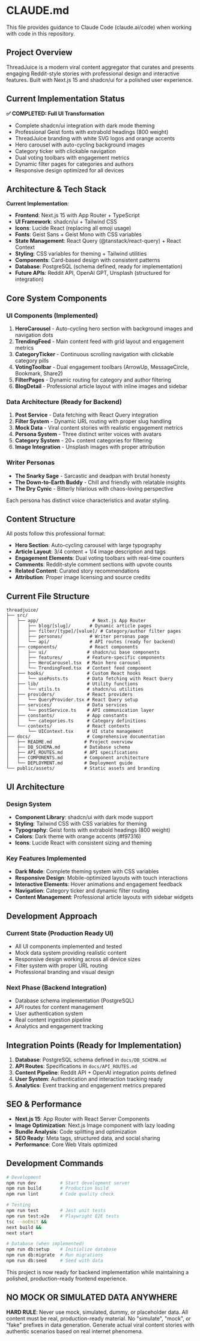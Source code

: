 # CLAUDE.md

This file provides guidance to Claude Code (claude.ai/code) when working with code in this repository.

## Project Overview

ThreadJuice is a modern viral content aggregator that curates and presents engaging Reddit-style stories with professional design and interactive features. Built with Next.js 15 and shadcn/ui for a polished user experience.

## Current Implementation Status

**✅ COMPLETED: Full UI Transformation**

- Complete shadcn/ui integration with dark mode theming
- Professional Geist fonts with extrabold headings (800 weight)
- ThreadJuice branding with white SVG logos and orange accents
- Hero carousel with auto-cycling background images
- Category ticker with clickable navigation
- Dual voting toolbars with engagement metrics
- Dynamic filter pages for categories and authors
- Responsive design optimized for all devices

## Architecture & Tech Stack

**Current Implementation**:

- **Frontend**: Next.js 15 with App Router + TypeScript
- **UI Framework**: shadcn/ui + Tailwind CSS
- **Icons**: Lucide React (replacing all emoji usage)
- **Fonts**: Geist Sans + Geist Mono with CSS variables
- **State Management**: React Query (@tanstack/react-query) + React Context
- **Styling**: CSS variables for theming + Tailwind utilities
- **Components**: Card-based design with consistent patterns
- **Database**: PostgreSQL (schema defined, ready for implementation)
- **Future APIs**: Reddit API, OpenAI GPT, Unsplash (structured for integration)

## Core System Components

### UI Components (Implemented)

1. **HeroCarousel** - Auto-cycling hero section with background images and navigation dots
2. **TrendingFeed** - Main content feed with grid layout and engagement metrics
3. **CategoryTicker** - Continuous scrolling navigation with clickable category pills
4. **VotingToolbar** - Dual engagement toolbars (ArrowUp, MessageCircle, Bookmark, Share2)
5. **FilterPages** - Dynamic routing for category and author filtering
6. **BlogDetail** - Professional article layout with inline images and sidebar

### Data Architecture (Ready for Backend)

1. **Post Service** - Data fetching with React Query integration
2. **Filter System** - Dynamic URL routing with proper slug handling
3. **Mock Data** - Viral content stories with realistic engagement metrics
4. **Persona System** - Three distinct writer voices with avatars
5. **Category System** - 20+ content categories for filtering
6. **Image Integration** - Unsplash images with proper attribution

### Writer Personas

- **The Snarky Sage** - Sarcastic and deadpan with brutal honesty
- **The Down-to-Earth Buddy** - Chill and friendly with relatable insights
- **The Dry Cynic** - Bitterly hilarious with chaos-loving perspective

Each persona has distinct voice characteristics and avatar styling.

## Content Structure

All posts follow this professional format:

- **Hero Section**: Auto-cycling carousel with large typography
- **Article Layout**: 3/4 content + 1/4 image description and tags
- **Engagement Elements**: Dual voting toolbars with real-time counters
- **Comments**: Reddit-style comment sections with upvote counts
- **Related Content**: Curated story recommendations
- **Attribution**: Proper image licensing and source credits

## Current File Structure

```
threadjuice/
├── src/
│   ├── app/                    # Next.js App Router
│   │   ├── blog/[slug]/       # Dynamic article pages
│   │   ├── filter/[type]/[value]/ # Category/author filter pages
│   │   ├── personas/          # Writer personas page
│   │   └── api/               # API routes (ready for backend)
│   ├── components/            # React components
│   │   ├── ui/               # shadcn/ui base components
│   │   ├── features/         # Feature-specific components
│   │   ├── HeroCarousel.tsx  # Main hero carousel
│   │   └── TrendingFeed.tsx  # Content feed component
│   ├── hooks/                # Custom React hooks
│   │   └── usePosts.ts       # Data fetching with React Query
│   ├── lib/                  # Utility functions
│   │   └── utils.ts          # shadcn/ui utilities
│   ├── providers/            # React providers
│   │   └── QueryProvider.tsx # React Query setup
│   ├── services/             # Data services
│   │   └── postService.ts    # API communication layer
│   ├── constants/            # App constants
│   │   └── categories.ts     # Category definitions
│   └── contexts/             # React contexts
│       └── UIContext.tsx     # UI state management
├── docs/                     # Comprehensive documentation
│   ├── README.md            # Project overview
│   ├── DB_SCHEMA.md         # Database schema
│   ├── API_ROUTES.md        # API specifications
│   ├── COMPONENTS.md        # Component architecture
│   └── DEPLOYMENT.md        # Deployment guide
└── public/assets/           # Static assets and branding
```

## UI Architecture

### Design System

- **Component Library**: shadcn/ui with dark mode support
- **Styling**: Tailwind CSS with CSS variables for theming
- **Typography**: Geist fonts with extrabold headings (800 weight)
- **Colors**: Dark theme with orange accents (#f97316)
- **Icons**: Lucide React with consistent sizing and theming

### Key Features Implemented

- **Dark Mode**: Complete theming system with CSS variables
- **Responsive Design**: Mobile-optimized layouts with touch interactions
- **Interactive Elements**: Hover animations and engagement feedback
- **Navigation**: Category ticker and dynamic filter routing
- **Content Management**: Professional article layouts with sidebar widgets

## Development Approach

### Current State (Production Ready UI)

- All UI components implemented and tested
- Mock data system providing realistic content
- Responsive design working across all device sizes
- Filter system with proper URL routing
- Professional branding and visual design

### Next Phase (Backend Integration)

- Database schema implementation (PostgreSQL)
- API routes for content management
- User authentication system
- Real content ingestion pipeline
- Analytics and engagement tracking

## Integration Points (Ready for Implementation)

1. **Database**: PostgreSQL schema defined in `docs/DB_SCHEMA.md`
2. **API Routes**: Specifications in `docs/API_ROUTES.md`
3. **Content Pipeline**: Reddit API + OpenAI integration points defined
4. **User System**: Authentication and interaction tracking ready
5. **Analytics**: Event tracking and engagement metrics prepared

## SEO & Performance

- **Next.js 15**: App Router with React Server Components
- **Image Optimization**: Next.js Image component with lazy loading
- **Bundle Analysis**: Code splitting and optimization
- **SEO Ready**: Meta tags, structured data, and social sharing
- **Performance**: Core Web Vitals optimized

## Development Commands

```bash
# Development
npm run dev         # Start development server
npm run build       # Production build
npm run lint        # Code quality check

# Testing
npm run test        # Jest unit tests
npm run test:e2e    # Playwright E2E tests
tsc --noEmit &&
next build &&
next start

# Database (when implemented)
npm run db:setup    # Initialize database
npm run db:migrate  # Run migrations
npm run db:seed     # Seed with data
```

This project is now ready for backend implementation while maintaining a polished, production-ready frontend experience.

## NO MOCK OR SIMULATED DATA ANYWHERE
**HARD RULE**: Never use mock, simulated, dummy, or placeholder data. All content must be real, production-ready material. No "simulate", "mock", or "fake" prefixes in data generation. Generate actual viral content stories with authentic scenarios based on real internet phenomena.
